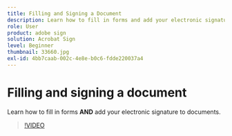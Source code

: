 ```yaml
---
title: Filling and Signing a Document
description: Learn how to fill in forms and add your electronic signature to documents
role: User
product: adobe sign
solution: Acrobat Sign
level: Beginner
thumbnail: 33660.jpg
exl-id: 4bb7caab-002c-4e8e-b0c6-fdde220037a4
---
```

# Filling and signing a document

Learn how to fill in forms **AND** add your electronic signature to documents.

>[!VIDEO](https://video.tv.adobe.com/v/33660?quality=12&learn=on&hidetitle=true)
